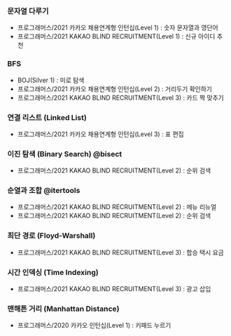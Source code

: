 ### 문자열 다루기
- 프로그래머스/2021 카카오 채용연계형 인턴십(Level 1) : 숫자 문자열과 영단어
- 프로그래머스/2021 KAKAO BLIND RECRUITMENT(Level 1) : 신규 아이디 추천

### BFS
- BOJ(Silver 1) : 미로 탐색
- 프로그래머스/2021 카카오 채용연계형 인턴십(Level 2) : 거리두기 확인하기
- 프로그래머스/2021 KAKAO BLIND RECRUITMENT(Level 3) : 카드 짝 맞추기

### 연결 리스트 (Linked List)
- 프로그래머스/2021 카카오 채용연계형 인턴십(Level 3) : 표 편집

### 이진 탐색 (Binary Search) @bisect
- 프로그래머스/2021 KAKAO BLIND RECRUITMENT(Level 2) : 순위 검색

### 순열과 조합 @itertools
- 프로그래머스/2021 KAKAO BLIND RECRUITMENT(Level 2) : 메뉴 리뉴얼
- 프로그래머스/2021 KAKAO BLIND RECRUITMENT(Level 2) : 순위 검색

### 최단 경로 (Floyd-Warshall)
- 프로그래머스/2021 KAKAO BLIND RECRUITMENT(Level 3) : 합승 택시 요금

### 시간 인덱싱 (Time Indexing)
- 프로그래머스/2021 KAKAO BLIND RECRUITMENT(Level 3) : 광고 삽입

### 맨해튼 거리 (Manhattan Distance)
- 프로그래머스/2020 카카오 인턴십(Level 1) : 키패드 누르기
